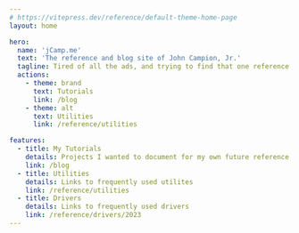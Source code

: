 ```yaml
---
# https://vitepress.dev/reference/default-theme-home-page
layout: home

hero:
  name: 'jCamp.me'
  text: 'The reference and blog site of John Campion, Jr.'
  tagline: Tired of all the ads, and trying to find that one reference I saw once upon a time, somewhere, I decided to document my projects.
  actions:
    - theme: brand
      text: Tutorials
      link: /blog
    - theme: alt
      text: Utilities
      link: /reference/utilities

features:
  - title: My Tutorials
    details: Projects I wanted to document for my own future reference, maybe others will find useful too.
    link: /blog
  - title: Utilities
    details: Links to frequently used utilites
    link: /reference/utilities
  - title: Drivers
    details: Links to frequently used drivers
    link: /reference/drivers/2023
---
```

